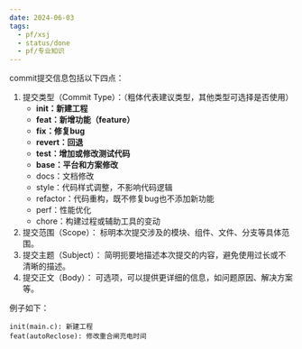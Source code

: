 ```yaml
---
date: 2024-06-03
tags:
  - pf/xsj
  - status/done
  - pf/专业知识
---
```


commit提交信息包括以下四点：

1. 提交类型（Commit Type）：（粗体代表建议类型，其他类型可选择是否使用）
	- **init：新建工程**
	- **feat：新增功能（feature）**
	- **fix：修复bug**
	- **revert：回退**
	- **test：增加或修改测试代码**
	- **base：平台和方案修改**
	- docs：文档修改
	- style：代码样式调整，不影响代码逻辑
	- refactor：代码重构，既不修复bug也不添加新功能
	- perf：性能优化
	- chore：构建过程或辅助工具的变动
2. 提交范围（Scope）：
	标明本次提交涉及的模块、组件、文件、分支等具体范围。
3. 提交主题（Subject）：
	简明扼要地描述本次提交的内容，避免使用过长或不清晰的描述。
4. 提交正文（Body）：
	可选项，可以提供更详细的信息，如问题原因、解决方案等。

例子如下：

```
init(main.c): 新建工程
feat(autoReclose): 修改重合闸充电时间
```
